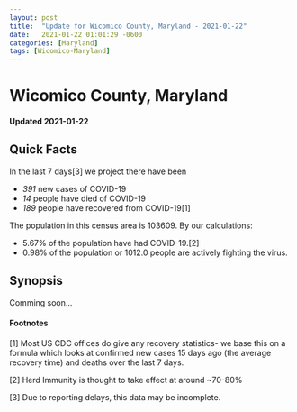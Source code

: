 ```yaml
---
layout: post
title:  "Update for Wicomico County, Maryland - 2021-01-22"
date:   2021-01-22 01:01:29 -0600
categories: [Maryland]
tags: [Wicomico-Maryland]
---
```


# Wicomico County, Maryland
#### Updated 2021-01-22

## Quick Facts

In the last 7 days[3] we project there have been
- *391* new cases of COVID-19
- *14* people have died of COVID-19
- *189* people have recovered from COVID-19[1]

The population in this census area is 103609. By our calculations:
- 5.67% of the population have had COVID-19.[2]
- 0.98% of the population or 1012.0 people are actively fighting the virus.

## Synopsis

Comming soon...


#### Footnotes

[1] Most US CDC offices do give any recovery statistics- we base this on a formula which looks at confirmed new cases
15 days ago (the average recovery time) and deaths over the last 7 days.

[2] Herd Immunity is thought to take effect at around ~70-80%

[3] Due to reporting delays, this data may be incomplete.
 
    